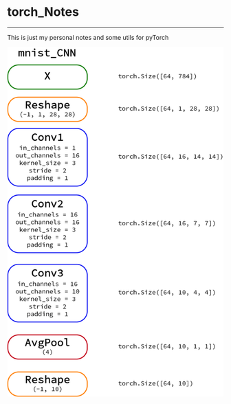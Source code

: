 # torch_Notes
________________________________________________________
This is just my personal notes and some utils for pyTorch


![alt text](https://github.com/DrHB/torch_Notes/blob/master/images/mnist_cnn.jpg)

